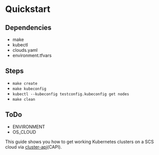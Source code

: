 # Quickstart

## Dependencies

- make
- kubectl
- clouds.yaml
- environment.tfvars

## Steps

- `make create`
- `make kubeconfig`
- `kubectl --kubeconfig testconfig.kubeconfig get nodes`
- `make clean`

## ToDo

- ENVIRONMENT
- OS_CLOUD

This guide shows you how to get working Kubernetes clusters on a SCS cloud via [cluster-api](https://cluster-api.sigs.k8s.io/)(CAPI).
